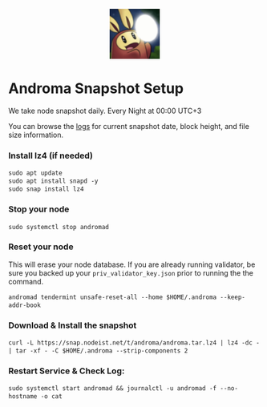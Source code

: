 <p align="center">
  <img height="100" height="auto" src="https://raw.githubusercontent.com/Nodeist/Kurulumlar/main/logos/androma.png">
</p>


# Androma Snapshot Setup
We take node snapshot daily.
Every Night at 00:00 UTC+3

You can browse the [logs](https://snap.nodeist.net/t/androma/log.txt) for current snapshot date, block height, and file size information.


### Install lz4 (if needed)
```
sudo apt update
sudo apt install snapd -y
sudo snap install lz4
```

### Stop your node
```
sudo systemctl stop andromad
```

### Reset your node
This will erase your node database. If you are already running validator, be sure you backed up your `priv_validator_key.json` prior to running the the command.

```
andromad tendermint unsafe-reset-all --home $HOME/.androma --keep-addr-book
```

### Download & Install the snapshot
```
curl -L https://snap.nodeist.net/t/androma/androma.tar.lz4 | lz4 -dc - | tar -xf - -C $HOME/.androma --strip-components 2
```

### Restart Service & Check Log:
```
sudo systemctl start andromad && journalctl -u andromad -f --no-hostname -o cat
```
